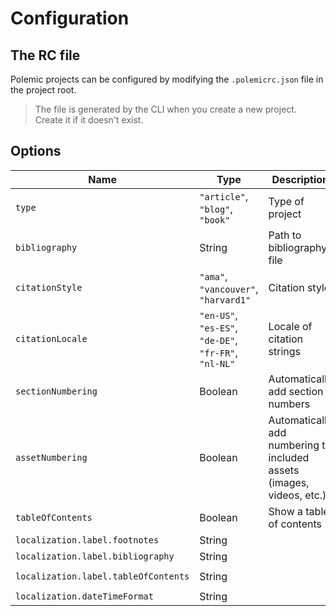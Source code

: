# Configuration

## The RC file

Polemic projects can be configured by modifying the `.polemicrc.json` file in the project root.

> The file is generated by the CLI when you create a new project. Create it if it doesn't exist.

## Options

| Name                                 | Type                                                  | Description                                                           | Default               |
|--------------------------------------|-------------------------------------------------------|-----------------------------------------------------------------------|-----------------------|
| `type`                               | `"article"`, `"blog"`, `"book"`                       | Type of project                                                       | `"article"`           |
| `bibliography`                       | String                                                | Path to bibliography file                                             | -                     |
| `citationStyle`                      | `"ama"`, `"vancouver"`, `"harvard1"`                  | Citation style                                                        | `"ama"`               |
| `citationLocale`                     | `"en-US"`, `"es-ES"`, `"de-DE"`, `"fr-FR"`, `"nl-NL"` | Locale of citation strings                                            | `"en-US"`             |
| `sectionNumbering`                   | Boolean                                               | Automatically add section numbers                                     | `true`                |
| `assetNumbering`                     | Boolean                                               | Automatically add numbering to included assets (images, videos, etc.) | `true`                |
| `tableOfContents`                    | Boolean                                               | Show a table of contents                                              | `true`                |
| `localization.label.footnotes`       | String                                                |                                                                       | `"Footnotes"`         |
| `localization.label.bibliography`    | String                                                |                                                                       | `"Bibliography"`      |
| `localization.label.tableOfContents` | String                                                |                                                                       | `"Table of Contents"` |
| `localization.dateTimeFormat`        | String                                                |                                                                       | `"D MMMM YYYY"`       |
